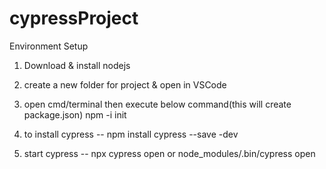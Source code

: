# cypressProject

Environment Setup

1. Download & install nodejs  

2. create a new folder for project & open in VSCode

3. open cmd/terminal then execute below command(this will create package.json)
    npm -i init     

4. to install cypress
--
   npm install cypress --save -dev

6. start cypress
--
   npx cypress open
       or
   node_modules/.bin/cypress open
